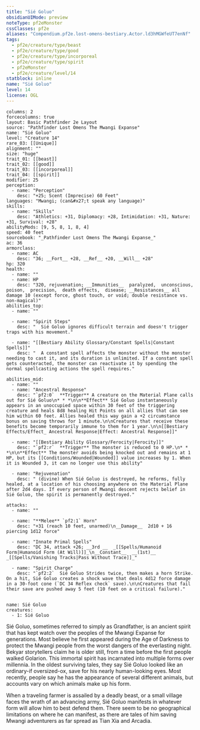 ```yaml
---
title: "Sié Goluo"
obsidianUIMode: preview
noteType: pf2eMonster
cssClasses: pf2e
aliases: "Compendium.pf2e.lost-omens-bestiary.Actor.ld3hMGWfeUT7enNf" 
tags:
  - pf2e/creature/type/beast
  - pf2e/creature/type/good
  - pf2e/creature/type/incorporeal
  - pf2e/creature/type/spirit
  - pf2eMonster
  - pf2e/creature/level/14
statblock: inline
name: "Sié Goluo"
level: 14
license: OGL
---
```


```statblock
columns: 2
forcecolumns: true
layout: Basic Pathfinder 2e Layout
source: "Pathfinder Lost Omens The Mwangi Expanse"
name: "Sié Goluo"
level: "Creature 14"
rare_03: [[Unique]]
alignment: ""
size: "huge"
trait_01: [[beast]]
trait_02: [[good]]
trait_03: [[incorporeal]]
trait_04: [[spirit]]
modifier: 25
perception:
  - name: "Perception"
    desc: "+25; Scent (Imprecise) 60 Feet"
languages: "Mwangi; (can&#x27;t speak any language)"
skills:
  - name: "Skills"
    desc: "Athletics: +31, Diplomacy: +28, Intimidation: +31, Nature: +31, Survival: +28"
abilityMods: [9, 5, 8, 1, 8, 4]
speed: 40 feet
sourcebook: "_Pathfinder Lost Omens The Mwangi Expanse_"
ac: 36
armorclass:
  - name: AC
    desc: "36; __Fort__ +28, __Ref__ +20, __Will__ +28"
hp: 320
health:
  - name: ""
  - name: HP
    desc: "320, rejuvenation; __Immunities__  paralyzed,  unconscious,  poison,  precision,  death effects,  disease; __Resistances__ all damage 10 (except force, ghost touch, or void; double resistance vs. non-magical)"
abilities_top:
  - name: ""

  - name: "Spirit Steps"
    desc: "  Sié Goluo ignores difficult terrain and doesn't trigger traps with his movement."

  - name: "[[Bestiary Ability Glossary/Constant Spells|Constant Spells]]"
    desc: "  A constant spell affects the monster without the monster needing to cast it, and its duration is unlimited. If a constant spell gets counteracted, the monster can reactivate it by spending the normal spellcasting actions the spell requires."

abilities_mid:
  - name: ""
  - name: "Ancestral Response"
    desc: "`pf2:0`  **Trigger** A creature on the Material Plane calls out for Sié Goluo\n* * *\n\n**Effect** Sié Goluo instantaneously appears in an unoccupied space within 30 feet of the triggering creature and heals 8d8 healing Hit Points on all allies that can see him within 60 feet. Allies healed this way gain a +2 circumstance bonus on saving throws for 1 minute.\n\nCreatures that receive these benefits become temporarily immune to them for 1 year.\n\n[[Bestiary Effects/Effect_ Ancestral Response|Effect: Ancestral Response]]"

  - name: "[[Bestiary Ability Glossary/Ferocity|Ferocity]]"
    desc: "`pf2:r`  **Trigger** The monster is reduced to 0 HP.\n* * *\n\n**Effect** The monster avoids being knocked out and remains at 1 HP, but its [[Conditions/Wounded|Wounded]] value increases by 1. When it is Wounded 3, it can no longer use this ability"

  - name: "Rejuvenation"
    desc: " (divine) When Sié Goluo is destroyed, he reforms, fully healed, at a location of his choosing anywhere on the Material Plane after 2d4 days. If every person of Mwangi descent rejects belief in Sié Goluo, the spirit is permanently destroyed."

attacks:
  - name: ""

  - name: "**Melee** `pf2:1` Horn"
    desc: "+31 (reach 10 feet, unarmed)\n__Damage__  2d10 + 16 piercing 1d12 force"

  - name: "Innate Primal Spells"
    desc: "DC 34, attack +26; __3rd __  _[[Spells/Humanoid Form|Humanoid Form (At Will)]]_\n__Constant__  __(1st)__ _[[Spells/Vanishing Tracks|Pass Without Trace]]_"

  - name: "Spirit Charge"
    desc: "`pf2:2`  Sié Goluo Strides twice, then makes a horn Strike. On a hit, Sié Goluo creates a shock wave that deals 4d12 force damage in a 30-foot cone (`DC 34 Reflex check` save).\n\nCreatures that fail their save are pushed away 5 feet (10 feet on a critical failure)."
 
```

```encounter-table
name: Sié Goluo
creatures:
  - 1: Sié Goluo
```



Sié Goluo, sometimes referred to simply as Grandfather, is an ancient spirit that has kept watch over the peoples of the Mwangi Expanse for generations. Most believe he first appeared during the Age of Darkness to protect the Mwangi people from the worst dangers of the everlasting night. Bekyar storytellers claim he is older still, from a time before the first people walked Golarion. This immortal spirit has incarnated into multiple forms over millennia. In the oldest surviving tales, they say Sié Goluo looked like an ordinary-if oversized-ox, save for his nearly human-looking eyes. Most recently, people say he has the appearance of several different animals, but accounts vary on which animals make up his form.

When a traveling farmer is assailed by a deadly beast, or a small village faces the wrath of an advancing army, Sié Goluo manifests in whatever form will allow him to best defend them. There seem to be no geographical limitations on where he can manifest, as there are tales of him saving Mwangi adventurers as far spread as Tian Xia and Arcadia.
